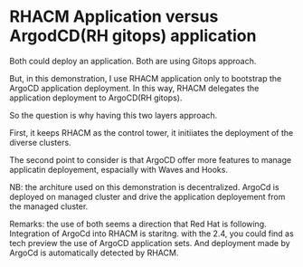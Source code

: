 # RHACM Application versus ArgodCD(RH gitops) application

Both could deploy an application. Both are using Gitops approach. 

But, in this demonstration, I use RHACM application only to bootstrap the ArgoCD application deployment. In this way, RHACM delegates the application deployment to ArgoCD(RH gitops).

So the question is why having this two layers approach. 

First, it keeps RHACM as the control tower, it initiiates the deployment of the diverse clusters.

The second point to consider is that ArgoCD offer more features to manage applicatin deployement, espacially with Waves and Hooks. 

NB: the architure used on this demonstration is decentralized. ArgoCd is deployed on managed cluster and drive the application deployement from the managed cluster.

Remarks: the use of both seems a direction that Red Hat is following. Integration of ArgoCd into RHACM is staritng. with the 2.4, you could find as tech preview the use of ArgoCD application sets. And deployment made by ArgoCd is automatically detected by RHACM.   